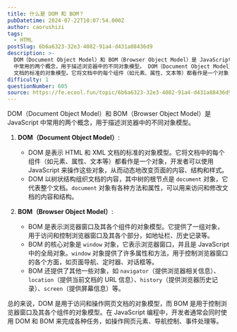 ```yaml
---
title: 什么是 DOM 和 BOM？
pubDatetime: 2024-07-22T10:07:54.000Z
author: caorushizi
tags:
  - HTML
postSlug: 6b6a6323-32e3-4082-91a4-d431a88436d9
description: >-
  DOM（Document Object Model）和 BOM（Browser Object Model）是 JavaScript
  中常用的两个概念，用于描述浏览器中的不同对象模型。 DOM（Document Object Model）: DOM 是表示 HTML 和 XML
  文档的标准的对象模型。它将文档中的每个组件（如元素、属性、文本等）都看作是一个对象，开发者可以使用 JavaScript
difficulty: 1
questionNumber: 605
source: https://fe.ecool.fun/topic/6b6a6323-32e3-4082-91a4-d431a88436d9
---
```


DOM（Document Object Model）和 BOM（Browser Object Model）是 JavaScript 中常用的两个概念，用于描述浏览器中的不同对象模型。

1. **DOM（Document Object Model）**:

   - DOM 是表示 HTML 和 XML 文档的标准的对象模型。它将文档中的每个组件（如元素、属性、文本等）都看作是一个对象，开发者可以使用 JavaScript 来操作这些对象，从而动态地改变页面的内容、结构和样式。
   - DOM 以树状结构组织文档的内容，其中树的根节点是 `document` 对象，它代表整个文档。`document` 对象有各种方法和属性，可以用来访问和修改文档的内容和结构。

2. **BOM（Browser Object Model）**:
   - BOM 是表示浏览器窗口及其各个组件的对象模型。它提供了一组对象，用于访问和控制浏览器窗口及其各个部分，如地址栏、历史记录等。
   - BOM 的核心对象是 `window` 对象，它表示浏览器窗口，并且是 JavaScript 中的全局对象。`window` 对象提供了许多属性和方法，用于控制浏览器窗口的各个方面，如页面导航、定时器、对话框等。
   - BOM 还提供了其他一些对象，如 `navigator`（提供浏览器相关信息）、`location`（提供当前文档的 URL 信息）、`history`（提供浏览器历史记录）、`screen`（提供屏幕信息）等。

总的来说，DOM 是用于访问和操作网页文档的对象模型，而 BOM 是用于控制浏览器窗口及其各个组件的对象模型。在 JavaScript 编程中，开发者通常会同时使用 DOM 和 BOM 来完成各种任务，如操作网页元素、导航控制、事件处理等。
